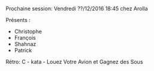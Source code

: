 Prochaine session: Vendredi ??/12/2016 18:45 
chez Arolla

Présents :
- Christophe
- François
- Shahnaz
- Patrick

Rétro: C - kata - Louez Votre Avion et Gagnez des Sous



